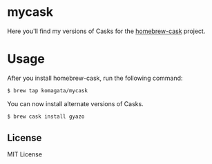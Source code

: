 # mycask

Here you'll find my versions of Casks for the [homebrew-cask](https://github.com/phinze/homebrew-cask)
project.

# Usage

After you install homebrew-cask, run the following command:

```sh
$ brew tap komagata/mycask
```

You can now install alternate versions of Casks.

```sh
$ brew cask install gyazo
```

## License

MIT License
